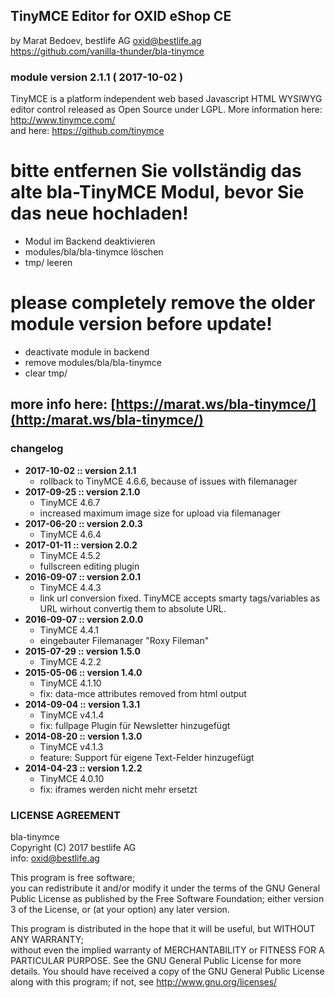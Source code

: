 ## TinyMCE Editor for OXID eShop CE
by Marat Bedoev, bestlife AG <oxid@bestlife.ag>  
https://github.com/vanilla-thunder/bla-tinymce
### module version 2.1.1 ( 2017-10-02 )

TinyMCE is a platform independent web based Javascript HTML WYSIWYG editor control released as Open Source under LGPL.
More information here: http://www.tinymce.com/  
and here: https://github.com/tinymce

#  bitte entfernen Sie vollständig das alte bla-TinyMCE Modul, bevor Sie das neue hochladen!
  * Modul im Backend deaktivieren
  * modules/bla/bla-tinymce löschen
  * tmp/ leeren
  
#  please completely remove the older module version before update!
  * deactivate module in backend
  * remove modules/bla/bla-tinymce
  * clear tmp/

## more info here: [https://marat.ws/bla-tinymce/](http:/marat.ws/bla-tinymce/)

### changelog
- **2017-10-02 :: version 2.1.1**
   - rollback to TinyMCE 4.6.6, because of issues with filemanager
- **2017-09-25 :: version 2.1.0**
   - TinyMCE 4.6.7
   - increased maximum image size for upload via filemanager 
- **2017-06-20 :: version 2.0.3**
   - TinyMCE 4.6.4
- **2017-01-11 :: version 2.0.2**
   - TinyMCE 4.5.2
   - fullscreen editing plugin 
- **2016-09-07 :: version 2.0.1**
   - TinyMCE 4.4.3
   - link url conversion fixed. TinyMCE accepts smarty tags/variables as URL wirhout convertig them to absolute URL.
- **2016-09-07 :: version 2.0.0**
   - TinyMCE 4.4.1
   - eingebauter Filemanager "Roxy Fileman"
- **2015-07-29 :: version 1.5.0**
   - TinyMCE 4.2.2
- **2015-05-06 :: version 1.4.0**
   - TinyMCE 4.1.10
   - fix: data-mce attributes removed from html output
- **2014-09-04 :: version 1.3.1**
   - TinyMCE v4.1.4
   - fix: fullpage Plugin für Newsletter hinzugefügt
- **2014-08-20 :: version 1.3.0**
   - TinyMCE v4.1.3
   - feature: Support für eigene Text-Felder hinzugefügt
- **2014-04-23 :: version 1.2.2**
   - TinyMCE 4.0.10
   - fix: iframes werden nicht mehr ersetzt

### LICENSE AGREEMENT
   bla-tinymce  
   Copyright (C) 2017 bestlife AG  
   info:  oxid@bestlife.ag  
  
   This program is free software;  
   you can redistribute it and/or modify it under the terms of the GNU General Public License as published by the Free Software Foundation;
   either version 3 of the License, or (at your option) any later version.
  
   This program is distributed in the hope that it will be useful, but WITHOUT ANY WARRANTY;  
   without even the implied warranty of MERCHANTABILITY or FITNESS FOR A PARTICULAR PURPOSE. See the GNU General Public License for more details.
   You should have received a copy of the GNU General Public License along with this program; if not, see <http://www.gnu.org/licenses/>

